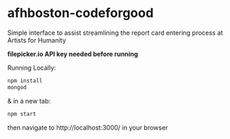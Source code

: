 afhboston-codeforgood
==========
Simple interface to assist streamlining the report card entering process at Artists for Humanity

**filepicker.io API key needed before running**


Running Locally:
```sh
npm install
mongod
```
& in a new tab:
```sh
npm start
```
then navigate to http://localhost:3000/ in your browser